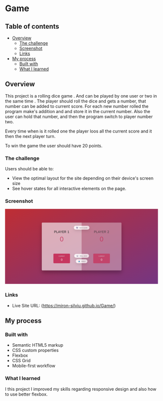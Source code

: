# Game

## Table of contents

- [Overview](#overview)
  - [The challenge](#the-challenge)
  - [Screenshot](#screenshot)
  - [Links](#links)
- [My process](#my-process)
  - [Built with](#built-with)
  - [What I learned](#what-i-learned)

## Overview

This project is a rolling dice game . And can be played by one user or two in the same time . The player should roll the dice and gets a number, that number can be added to current score. For each new number rolled the program make's addition and and store it in the current number. Also the user can hold that number, and then the program switch to player number two.

Every time when is it rolled one the player loos all the current score and it then the next player turn.

To win the game the user should have 20 points.

### The challenge

Users should be able to:

- View the optimal layout for the site depending on their device's screen size
- See hover states for all interactive elements on the page.

### Screenshot

![alt text](image.png)

### Links

- Live Site URL: (https://miron-silviu.github.io/Game/)

## My process

### Built with

- Semantic HTML5 markup
- CSS custom properties
- Flexbox
- CSS Grid
- Mobile-first workflow

### What I learned

I this project I improved my skills regarding responsive design and also how to use better flexbox.
